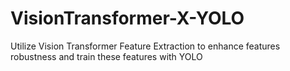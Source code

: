 # VisionTransformer-X-YOLO
Utilize Vision Transformer Feature Extraction to enhance features robustness and train these features with YOLO
